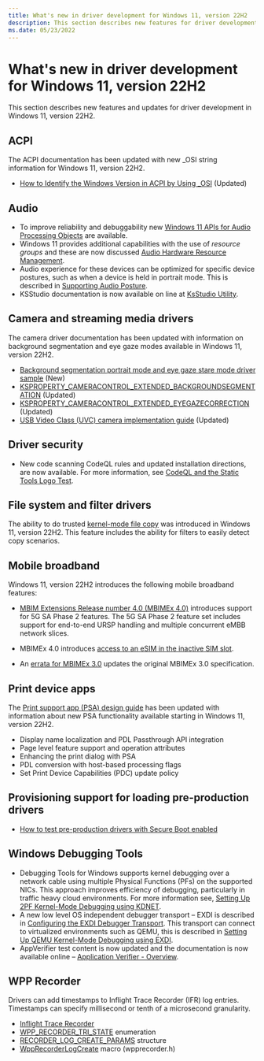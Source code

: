 ```yaml
---
title: What's new in driver development for Windows 11, version 22H2
description: This section describes new features for driver development in Windows 11, version 22H2.
ms.date: 05/23/2022
---
```


# <a name="top"></a>What's new in driver development for Windows 11, version 22H2

This section describes new features and updates for driver development in Windows 11, version 22H2.

## ACPI

The ACPI documentation has been updated with new _OSI string information for Windows 11, version 22H2.

- [How to Identify the Windows Version in ACPI by Using _OSI](./acpi/winacpi-osi.md) (Updated)

## Audio

- To improve reliability and debuggability new [Windows 11 APIs for Audio Processing Objects](./audio/windows-11-apis-for-audio-processing-objects.md) are available.
- Windows 11 provides additional capabilities with the use of *resource groups* and these are now discussed [Audio Hardware Resource Management](./audio/audio-hardware-resource-management.md).
- Audio experience for these devices can be optimized for specific device postures, such as when a device is held in portrait mode. This is described in [Supporting Audio Posture](./audio/supporting-audio-posture.md).
- KSStudio documentation is now available on line at [KsStudio Utility](./audio/ksstudio-utility.md).

## Camera and streaming media drivers

The camera driver documentation has been updated with information on background segmentation and eye gaze modes available in Windows 11, version 22H2.

- [Background segmentation portrait mode and eye gaze stare mode driver sample](./stream/background-segmentation-portrait-mode-eye-gaze-stare-mode-driver-sample.md) (New)
- [KSPROPERTY_CAMERACONTROL_EXTENDED_BACKGROUNDSEGMENTATION](./stream/ksproperty-cameracontrol-extended-backgroundsegmentation.md) (Updated)
- [KSPROPERTY_CAMERACONTROL_EXTENDED_EYEGAZECORRECTION](./stream/ksproperty-cameracontrol-extended-eyegazecorrection.md) (Updated)
- [USB Video Class (UVC) camera implementation guide](./stream/uvc-camera-implementation-guide.md) (Updated)

## Driver security

- New code scanning CodeQL rules and updated installation directions, are now available. For more information, see [CodeQL and the Static Tools Logo Test](./devtest/static-tools-and-codeql.md).

## File system and filter drivers

The ability to do trusted [kernel-mode file copy](./ifs/km-file-copy.md) was introduced in Windows 11, version 22H2. This feature includes the ability for filters to easily detect copy scenarios.

## Mobile broadband

Windows 11, version 22H2 introduces the following mobile broadband features:

- [MBIM Extensions Release number 4.0 (MBIMEx 4.0)](./network/mbimex-4.0-5g-sa-phase-2-support.md) introduces support for 5G SA Phase 2 features. The 5G SA Phase 2 feature set includes support for end-to-end URSP handling and multiple concurrent eMBB network slices.

- MBIMEx 4.0 introduces [access to an eSIM in the inactive SIM slot](./network/access-to-esim-in-inactive-sim-slot.md).

- An [errata for MBIMEx 3.0](./network/mbimex-3.0-5g-sa-phase-1-support.md) updates the original MBIMEx 3.0 specification.

## Print device apps

The [Print support app (PSA) design guide](./devapps/print-support-app-design-guide.md) has been updated with information about new PSA functionality available starting in Windows 11, version 22H2.

- Display name localization and PDL Passthrough API integration
- Page level feature support and operation attributes
- Enhancing the print dialog with PSA
- PDL conversion with host-based processing flags
- Set Print Device Capabilities (PDC) update policy

## Provisioning support for loading pre-production drivers

- [How to test pre-production drivers with Secure Boot enabled](./install/preproduction-driver-signing-and-install.md)

## Windows Debugging Tools

- Debugging Tools for Windows supports kernel debugging over a network cable using multiple Physical Functions (PFs) on the supported NICs. This approach improves efficiency of debugging, particularly in traffic heavy cloud environments. For more information see, [Setting Up 2PF Kernel-Mode Debugging using KDNET](./debugger/setting-up-kernel-mode-debugging-using-2pf.md).
- A new low level OS independent debugger transport – EXDI is described in [Configuring the EXDI Debugger Transport](./debugger/configuring-the-exdi-debugger-transport.md). This transport can connect to virtualized environments such as QEMU, this is described in [Setting Up QEMU Kernel-Mode Debugging using EXDI]( /windows-hardware/drivers/debugger/setting-up-qemu-kernel-mode-debugging-using-exdi).
- AppVerifier test content is now updated and the documentation is now available online – [Application Verifier - Overview]( /windows-hardware/drivers/devtest/application-verifier).

## WPP Recorder

Drivers can add timestamps to Inflight Trace Recorder (IFR) log entries. Timestamps can specify millisecond or tenth of a microsecond granularity.

- [Inflight Trace Recorder](./devtest/using-wpp-recorder.md)
- [WPP_RECORDER_TRI_STATE](/windows-hardware/drivers/ddi/wpprecorder/ne-wpprecorder-wpp_recorder_tri_state) enumeration
- [RECORDER_LOG_CREATE_PARAMS](/windows-hardware/drivers/ddi/wpprecorder/ns-wpprecorder-_recorder_log_create_params) structure
- [WppRecorderLogCreate](/windows-hardware/drivers/ddi/wpprecorder/nf-wpprecorder-wpprecorderlogcreate) macro (wpprecorder.h)

